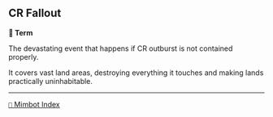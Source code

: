## CR Fallout

**📑 Term**

The devastating event that happens if CR outburst is not contained properly.

It covers vast land areas, destroying everything it touches and making lands practically uninhabitable.

-----
[`📑` Mimbot Index](<https://zeithalt.github.io/r/#17b0>)
<!---
keywords: corrupted
aliases:
-->